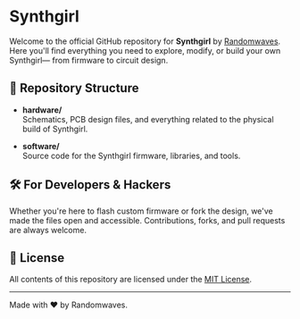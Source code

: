 # Synthgirl

Welcome to the official GitHub repository for **Synthgirl** by [Randomwaves](https://randomwaves.io).  
Here you'll find everything you need to explore, modify, or build your own Synthgirl— from firmware to circuit design.

## 📁 Repository Structure

- **hardware/**  
  Schematics, PCB design files, and everything related to the physical build of Synthgirl.

- **software/**  
  Source code for the Synthgirl firmware, libraries, and tools.

## 🛠️ For Developers & Hackers

Whether you're here to flash custom firmware or fork the design, we've made the files open and accessible. Contributions, forks, and pull requests are always welcome.

## 📄 License

All contents of this repository are licensed under the [MIT License](LICENSE).

---

Made with ❤️ by Randomwaves.
